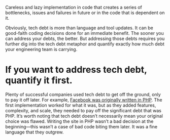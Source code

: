 Careless and lazy implementation in code that creates a series of bottlenecks, issues and failures in future or in the code that is dependent on it. 

Obviously, tech debt is more than language and tool updates. It can be good-faith coding decisions done for an immediate benefit. The sooner you can address your debts, the better. But addressing those debts requires you further dig into the tech debt metaphor and quantify exactly how much debt your engineering team is carrying.

# If you want to address tech debt, quantify it first.

Plenty of successful companies used tech debt to get off the ground, only to pay it off later. For example, [Facebook was originally written in PHP](https://engineering.fb.com/2020/05/08/web/facebook-redesign/). The first implementation worked for what it was, but as they added features, complexity, and scale, they needed to pay off the significant debt that was PHP. It’s worth noting that tech debt doesn’t necessarily mean your original choice was flawed. Writing the site in PHP wasn’t a bad decision at the beginning—this wasn’t a case of bad code biting them later. It was a fine language that they outgrew.